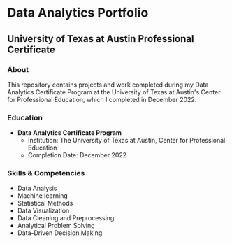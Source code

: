 # Data Analytics Portfolio
## University of Texas at Austin Professional Certificate

### About
This repository contains projects and work completed during my Data Analytics Certificate Program at the University of Texas at Austin's Center for Professional Education, which I completed in December 2022.

### Education
* **Data Analytics Certificate Program**
   * Institution: The University of Texas at Austin, Center for Professional Education
   * Completion Date: December 2022

### Skills & Competencies
* Data Analysis
* Machine learning
* Statistical Methods
* Data Visualization
* Data Cleaning and Preprocessing
* Analytical Problem Solving
* Data-Driven Decision Making
